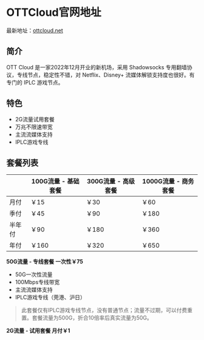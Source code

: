 # OTTCloud官网地址

最新地址：[ottcloud.net](https://url.gogogomiao.one/QYTN)

## 简介

OTT Cloud 是一家2022年12月开业的新机场，采用 Shadowsocks 专用翻墙协议，专线节点，稳定性不错，对 Netflix、Disney+ 流媒体解锁支持度也很好。有专门的 IPLC 游戏节点。

## 特色

* 2G流量试用套餐
* 万兆不限速带宽
* 主流流媒体支持
* IPLC游戏专线

## 套餐列表

||100G流量 - 基础套餐|300G流量 - 高级套餐|1000G流量 - 商务套餐|
|----|----|----|----|
|月付|￥15|￥30|￥60|
|季付|￥45|￥90|￥180|
|半年付|￥90|￥180|￥360|
|年付|￥160|￥320|￥650|

**50G流量 - 专线套餐 一次性￥75**

* 50G一次性流量
* 100Mbps专线带宽
* 主流流媒体支持
* IPLC游戏专线（莞港、沪日）
> 此套餐仅有IPLC游戏专线节点，没有普通节点；流量不过期，可以付费重置。套餐流量为500G，折合10倍率后真实流量为50G。

**2G流量 - 试用套餐 月付￥1**
